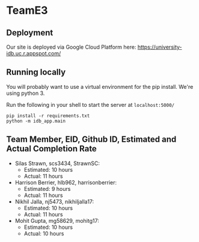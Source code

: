 # TeamE3

## Deployment
Our site is deployed via Google Cloud Platform here: https://university-idb.uc.r.appspot.com/

## Running locally 
You will probably want to use a virtual environment for the pip install. We're using python 3. 

Run the following in your shell to start the server at `localhost:5000/`

```
pip install -r requirements.txt
python -m idb_app.main
```

## Team Member, EID, Github ID, Estimated and Actual Completion Rate
- Silas Strawn, scs3434, StrawnSC:
    - Estimated: 10 hours
    - Actual: 11 hours
- Harrison Berrier, hlb962, harrisonberrier:
    - Estimated: 9 hours
    - Actual: 11 hours
- Nikhil Jalla, nj5473, nikhiljalla17:
    - Estimated: 10 hours
    - Actual: 11 hours
- Mohit Gupta, mg58629, mohitg17:
    - Estimated: 10 hours
    - Actual: 10 hours
